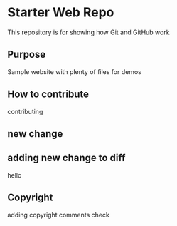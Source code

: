 # Starter Web Repo

This repository is for showing how Git and GitHub work

## Purpose

Sample website with plenty of files for demos

## How to contribute
contributing

## new change


## adding new change to diff
hello 

## Copyright
adding copyright comments
check